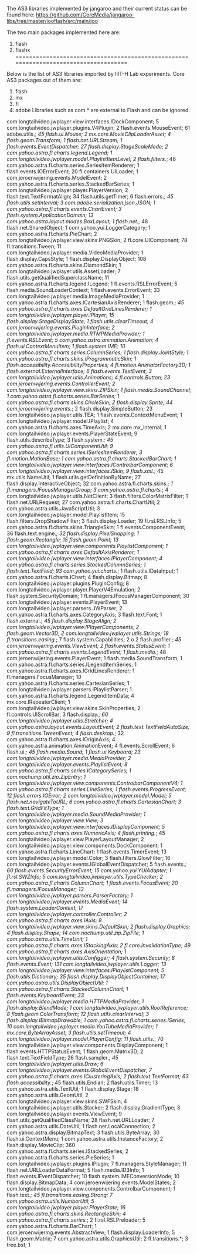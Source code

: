 The AS3 libraries implemented by jangaroo and their current status can be found here:
https://github.com/CoreMedia/jangaroo-libs/tree/master/jooflash/src/main/joo

The two main packages implemented here are:
1. flash
2. flashx
====================================================================================

Below is the list of AS3 libraries imported by IIIT-H Lab experiments. Core AS3 packages out of them are:
1. flash
2. mx
3. fl
4. adobe
Libraries such as com.* are external to Flash and can be ignored.

com.longtailvideo.jwplayer.view.interfaces.IDockComponent; 5
com.longtailvideo.jwplayer.plugins.V4Plugin; 2
flash.events.MouseEvent; 61
adobe.utils.*; 45
flash.ui.Mouse; 2
mx.core.MovieClipLoaderAsset; 4
flash.geom.Transform; 1
flash.net.URLStream; 1
flash.events.EventDispatcher; 27
flash.display.StageScaleMode; 2
com.yahoo.astra.fl.charts.legend.Legend; 1
com.longtailvideo.jwplayer.model.PlaylistItemLevel; 2
flash.filters.*; 46
com.yahoo.astra.fl.charts.series.SeriesItemRenderer; 1
flash.events.IOErrorEvent; 20
fl.containers.UILoader; 1
com.jeroenwijering.events.ModelEvent; 2
com.yahoo.astra.fl.charts.series.StackedBarSeries; 1
com.longtailvideo.jwplayer.player.PlayerVersion; 2
flash.text.TextFormatAlign; 34
flash.utils.getTimer; 6
flash.errors.*; 45
flash.utils.setInterval; 3
com.adobe.serialization.json.JSON; 1
com.yahoo.astra.fl.charts.events.ChartEvent; 3
flash.system.ApplicationDomain; 13
com.yahoo.astra.layout.modes.BoxLayout; 1
flash.net.*; 48
flash.net.SharedObject; 1
com.yahoo.yui.LoggerCategory; 1
com.yahoo.astra.fl.charts.PieChart; 2
com.longtailvideo.jwplayer.view.skins.PNGSkin; 2
fl.core.UIComponent; 78
fl.transitions.Tween; 11
com.longtailvideo.jwplayer.media.VideoMediaProvider; 1
flash.display.CapsStyle; 1
flash.display.DisplayObject; 108
com.yahoo.astra.fl.charts.skins.DiamondSkin; 1
com.longtailvideo.jwplayer.utils.AssetLoader; 7
flash.utils.getQualifiedSuperclassName; 11
com.yahoo.astra.fl.charts.legend.ILegend; 1
fl.events.RSLErrorEvent; 5
flash.media.SoundLoaderContext; 1
flash.events.ErrorEvent; 33
com.longtailvideo.jwplayer.media.ImageMediaProvider; 1
com.yahoo.astra.fl.charts.axes.ICartesianAxisRenderer; 1
flash.geom.*; 45
com.yahoo.astra.fl.charts.axes.DefaultGridLinesRenderer; 1
com.longtailvideo.jwplayer.player.IPlayer; 15
flash.display.StageDisplayState; 1
flash.utils.clearTimeout; 4
com.jeroenwijering.events.PluginInterface; 2
com.longtailvideo.jwplayer.media.RTMPMediaProvider; 1
fl.events.RSLEvent; 5
com.yahoo.astra.animation.Animation; 4
flash.ui.ContextMenuItem; 1
flash.system.IME; 10
com.yahoo.astra.fl.charts.series.ColumnSeries; 1
flash.display.JointStyle; 1
com.yahoo.astra.fl.charts.skins.IProgrammaticSkin; 1
flash.accessibility.AccessibilityProperties; 4
fl.motion.AnimatorFactory3D; 1
flash.external.ExternalInterface; 6
flash.events.TextEvent; 3
com.longtailvideo.jwplayer.utils.Animations; 4
fl.controls.Button; 23
com.jeroenwijering.events.ControllerEvent; 2
com.longtailvideo.jwplayer.view.skins.ZIPSkin; 1
flash.media.SoundChannel; 1
com.yahoo.astra.fl.charts.series.BarSeries; 1
com.yahoo.astra.fl.charts.skins.CircleSkin; 2
flash.display.Sprite; 44
com.jeroenwijering.events.*; 2
flash.display.SimpleButton; 23
com.longtailvideo.jwplayer.utils.TEA; 1
flash.events.ContextMenuEvent; 1
com.longtailvideo.jwplayer.model.IPlaylist; 4
com.yahoo.astra.fl.charts.axes.TimeAxis; 2
mx.core.mx_internal; 1
com.longtailvideo.jwplayer.events.PlayerStateEvent; 9
flash.utils.describeType; 3
flash.system.*; 45
com.yahoo.astra.fl.utils.UIComponentUtil; 9
com.yahoo.astra.fl.charts.series.ISeriesItemRenderer; 3
fl.motion.MotionBase; 1
com.yahoo.astra.fl.charts.StackedBarChart; 1
com.longtailvideo.jwplayer.view.interfaces.IControlbarComponent; 6
com.longtailvideo.jwplayer.view.interfaces.ISkin; 9
flash.xml.*; 45
mx.utils.NameUtil; 1
flash.utils.getDefinitionByName; 27
flash.display.InteractiveObject; 32
com.yahoo.astra.fl.charts.skins.*; 1
fl.managers.IFocusManagerGroup; 3
com.yahoo.astra.fl.charts.*; 4
com.longtailvideo.jwplayer.utils.NetClient; 3
flash.filters.ColorMatrixFilter; 1
flash.net.URLRequest; 27
com.yahoo.astra.fl.charts.ChartUtil; 2
com.yahoo.astra.utils.JavaScriptUtil; 3
com.longtailvideo.jwplayer.model.PlaylistItem; 15
flash.filters.DropShadowFilter; 3
flash.display.Loader; 19
fl.rsl.RSLInfo; 5
com.yahoo.astra.fl.charts.skins.TriangleSkin; 1
fl.events.ComponentEvent; 36
flash.text.engine.*; 32
flash.display.PixelSnapping; 1
flash.geom.Rectangle; 15
flash.geom.Point; 13
com.longtailvideo.jwplayer.view.components.PlaylistComponent; 1
com.yahoo.astra.fl.charts.axes.DefaultAxisRenderer; 1
com.longtailvideo.jwplayer.view.interfaces.IPlayerComponent; 4
com.yahoo.astra.fl.charts.series.StackedColumnSeries; 1
flash.text.TextField; 93
com.yahoo.yui.charts.*; 1
flash.utils.IDataInput; 1
com.yahoo.astra.fl.charts.IChart; 4
flash.display.Bitmap; 8
com.longtailvideo.jwplayer.plugins.PluginConfig; 8
com.longtailvideo.jwplayer.player.PlayerV4Emulation; 2
flash.system.SecurityDomain; 1
fl.managers.IFocusManagerComponent; 30
com.longtailvideo.jwplayer.events.PlayerEvent; 13
com.longtailvideo.jwplayer.parsers.JWParser; 2
com.yahoo.astra.fl.charts.axes.CategoryAxis; 3
flash.text.Font; 1
flash.external.*; 45
flash.display.StageAlign; 2
com.longtailvideo.jwplayer.view.IPlayerComponents; 2
flash.geom.Vector3D; 2
com.longtailvideo.jwplayer.utils.Strings; 18
fl.transitions.easing.*; 7
flash.system.Capabilities; 2
o 2
flash.profiler.*; 45
com.jeroenwijering.events.ViewEvent; 2
flash.events.StatusEvent; 1
com.yahoo.astra.fl.charts.events.LegendEvent; 1
flash.media.*; 48
com.jeroenwijering.events.PlayerEvent; 1
flash.media.SoundTransform; 1
com.yahoo.astra.fl.charts.series.ILegendItemSeries; 1
com.yahoo.astra.fl.charts.axes.IGridLinesRenderer; 1
fl.managers.FocusManager; 10
com.yahoo.astra.fl.charts.series.CartesianSeries; 1
com.longtailvideo.jwplayer.parsers.IPlaylistParser; 1
com.yahoo.astra.fl.charts.legend.LegendItemData; 4
mx.core.IRepeaterClient; 1
com.longtailvideo.jwplayer.view.skins.SkinProperties; 2
fl.controls.UIScrollBar; 3
flash.display.*; 60
com.longtailvideo.jwplayer.utils.Stretcher; 4
com.yahoo.astra.layout.events.LayoutEvent; 2
flash.text.TextFieldAutoSize; 9
fl.transitions.TweenEvent; 4
flash.desktop.*; 32
com.yahoo.astra.fl.charts.axes.IOriginAxis; 4
com.yahoo.astra.animation.AnimationEvent; 4
fl.events.ScrollEvent; 6
flash.ui.*; 45
flash.media.Sound; 1
flash.ui.Keyboard; 23
com.longtailvideo.jwplayer.media.MediaProvider; 2
com.longtailvideo.jwplayer.events.PlaylistEvent; 8
com.yahoo.astra.fl.charts.series.ICategorySeries; 1
com.nochump.util.zip.ZipEntry; 1
com.longtailvideo.jwplayer.view.components.ControlbarComponentV4; 1
com.yahoo.astra.fl.charts.series.LineSeries; 1
flash.events.ProgressEvent; 12
flash.errors.IOError; 2
com.longtailvideo.jwplayer.model.Model; 5
flash.net.navigateToURL; 6
com.yahoo.astra.fl.charts.CartesianChart; 3
flash.text.GridFitType; 1
com.longtailvideo.jwplayer.media.SoundMediaProvider; 1
com.longtailvideo.jwplayer.view.View; 3
com.longtailvideo.jwplayer.view.interfaces.IDisplayComponent; 5
com.yahoo.astra.fl.charts.axes.NumericAxis; 4
flash.printing.*; 45
com.longtailvideo.jwplayer.view.PlayerLayoutManager; 2
com.longtailvideo.jwplayer.view.components.DockComponent; 1
com.yahoo.astra.fl.charts.LineChart; 1
flash.events.TimerEvent; 13
com.longtailvideo.jwplayer.model.Color; 3
flash.filters.GlowFilter; 16
com.longtailvideo.jwplayer.events.IGlobalEventDispatcher; 5
flash.events.*; 60
flash.events.SecurityErrorEvent; 15
com.yahoo.yui.YUIAdapter; 1
fl.rsl.SWZInfo; 5
com.longtailvideo.jwplayer.utils.TypeChecker; 2
com.yahoo.astra.fl.charts.ColumnChart; 1
flash.events.FocusEvent; 20
fl.managers.IFocusManager; 13
com.longtailvideo.jwplayer.parsers.ParserFactory; 1
com.longtailvideo.jwplayer.events.MediaEvent; 14
flash.system.LoaderContext; 17
com.longtailvideo.jwplayer.controller.Controller; 2
com.yahoo.astra.fl.charts.axes.IAxis; 8
com.longtailvideo.jwplayer.view.skins.DefaultSkin; 2
flash.display.Graphics; 4
flash.display.Shape; 14
com.nochump.util.zip.ZipFile; 1
com.yahoo.astra.utils.TimeUnit; 1
com.yahoo.astra.fl.charts.axes.IStackingAxis; 2
fl.core.InvalidationType; 49
com.yahoo.astra.fl.charts.axes.AxisOrientation; 1
com.longtailvideo.jwplayer.utils.Configger; 4
flash.system.Security; 8
flash.events.Event; 131
com.longtailvideo.jwplayer.utils.Logger; 13
com.longtailvideo.jwplayer.view.interfaces.IPlaylistComponent; 5
flash.utils.Dictionary; 35
flash.display.DisplayObjectContainer; 17
com.yahoo.astra.utils.DisplayObjectUtil; 1
com.yahoo.astra.fl.charts.StackedColumnChart; 1
flash.events.KeyboardEvent; 33
com.longtailvideo.jwplayer.media.HTTPMediaProvider; 1
flash.display.BlendMode; 1
com.longtailvideo.jwplayer.utils.RootReference; 8
flash.geom.ColorTransform; 12
flash.utils.clearInterval; 3
flash.display.IBitmapDrawable; 1
com.yahoo.astra.fl.charts.series.ISeries; 10
com.longtailvideo.jwplayer.media.YouTubeMediaProvider; 1
mx.core.ByteArrayAsset; 3
flash.utils.setTimeout; 4
com.longtailvideo.jwplayer.model.PlayerConfig; 11
flash.utils.*; 70
com.longtailvideo.jwplayer.view.components.DisplayComponent; 1
flash.events.HTTPStatusEvent; 1
flash.geom.Matrix3D; 2
flash.text.TextFieldType; 26
flash.sampler.*; 45
com.longtailvideo.jwplayer.utils.Draw; 6
com.longtailvideo.jwplayer.events.GlobalEventDispatcher; 7
com.yahoo.astra.fl.charts.axes.IClusteringAxis; 2
flash.text.TextFormat; 63
flash.accessibility.*; 45
flash.utils.Endian; 2
flash.utils.Timer; 13
com.yahoo.astra.utils.TextUtil; 1
flash.display.Stage; 18
com.yahoo.astra.utils.GeomUtil; 2
com.longtailvideo.jwplayer.view.skins.SWFSkin; 4
com.longtailvideo.jwplayer.utils.Stacker; 2
flash.display.GradientType; 3
com.longtailvideo.jwplayer.events.ViewEvent; 9
flash.utils.getQualifiedClassName; 28
flash.net.URLLoader; 7
com.yahoo.astra.utils.DateUtil; 1
flash.net.LocalConnection; 2
com.yahoo.astra.display.BitmapText; 3
flash.utils.ByteArray; 30
flash.ui.ContextMenu; 1
com.yahoo.astra.utils.InstanceFactory; 2
flash.display.MovieClip; 360
com.yahoo.astra.fl.charts.series.IStackedSeries; 2
com.yahoo.astra.fl.charts.series.PieSeries; 1
com.longtailvideo.jwplayer.plugins.IPlugin; 7
fl.managers.StyleManager; 11
flash.net.URLLoaderDataFormat; 5
flash.media.ID3Info; 1
flash.events.IEventDispatcher; 10
flash.system.IMEConversionMode; 10
flash.display.BitmapData; 4
com.jeroenwijering.events.ModelStates; 2
com.longtailvideo.jwplayer.view.components.ControlbarComponent; 1
flash.text.*; 45
fl.transitions.easing.Strong; 7
com.yahoo.astra.utils.NumberUtil; 5
com.longtailvideo.jwplayer.player.PlayerState; 16
com.yahoo.astra.fl.charts.skins.RectangleSkin; 4
com.yahoo.astra.fl.charts.series.*; 2
fl.rsl.RSLPreloader; 5
com.yahoo.astra.fl.charts.BarChart; 1
com.jeroenwijering.events.AbstractView; 1
flash.display.LoaderInfo; 5
flash.geom.Matrix; 7
com.yahoo.astra.utils.GraphicsUtil; 2
fl.transitions.*; 3
tree.bst; 1
